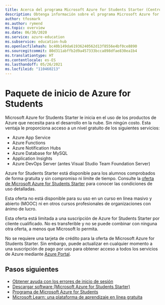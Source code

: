 ```yaml
---
title: Acerca del programa Microsoft Azure for Students Starter (Centro de Education de Azure)
description: Obtenga información sobre el programa Microsoft Azure for Students Starter.
author: tfosmark
ms.author: rymend
ms.topic: overview
ms.date: 06/30/2020
ms.service: azure-education
ms.subservice: education-hub
ms.openlocfilehash: bc40b149da61936240562d13f8556e4bf0ce8890
ms.sourcegitcommit: 80d311abffb2d9a457333bcca898dfae830ea1b4
ms.translationtype: HT
ms.contentlocale: es-ES
ms.lasthandoff: 05/26/2021
ms.locfileid: "110460213"
---
```

# <a name="azure-for-students-starter"></a>Paquete de inicio de Azure for Students

Microsoft Azure for Students Starter le inicia en el uso de los productos de Azure que necesita para el desarrollo en la nube. Sin ningún costo. Esta ventaja le proporciona acceso a un nivel gratuito de los siguientes servicios:

- Azure App Service
- Azure Functions
- Azure Notification Hubs
- Azure Database for MySQL
- Application Insights
- Azure DevOps Server (antes Visual Studio Team Foundation Server)

Azure for Students Starter está disponible para los alumnos comprobados de forma gratuita y sin compromiso ni límite de tiempo. Consulte la [oferta de Microsoft Azure for Students Starter](https://azure.microsoft.com/offers/ms-azr-0144p/) para conocer las condiciones de uso detalladas.

Esta oferta no está disponible para su uso en un curso en línea masivo y abierto (MOOC) ni en otros cursos profesionales de organizaciones con ánimo de lucro.

Esta oferta está limitada a una suscripción de Azure for Students Starter por cliente cualificado. No es transferible y no se puede combinar con ninguna otra oferta, a menos que Microsoft lo permita.

No se requiere una tarjeta de crédito para la oferta de Microsoft Azure for Students Starter. Sin embargo, puede actualizar en cualquier momento a una suscripción de pago por uso para obtener acceso a todos los servicios de Azure mediante [Azure Portal](https://portal.azure.com/).

## <a name="next-steps"></a>Pasos siguientes
- [Obtener ayuda con los errores de inicio de sesión](troubleshoot-login.md)
- [Descargar software (Microsoft Azure for Students Starter)](download-software.md)
- [Programa de Microsoft Azure for Students](azure-students-program.md)
- [Microsoft Learn: una plataforma de aprendizaje en línea gratuita](/learn/)
